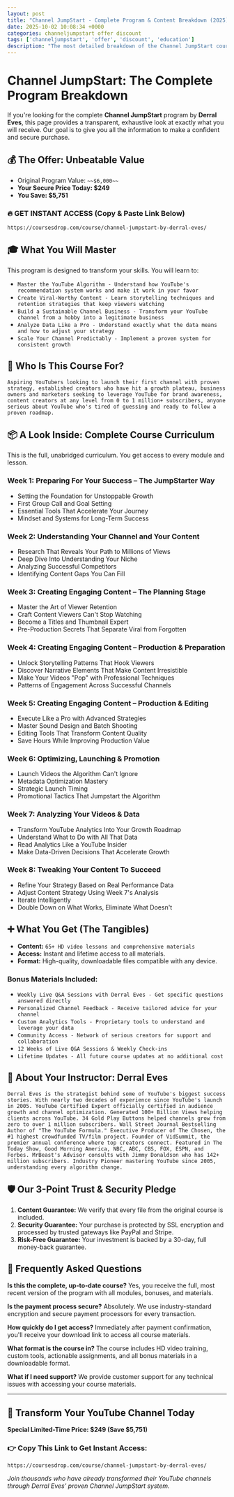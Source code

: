 ```yaml
---
layout: post
title: "Channel JumpStart - Complete Program & Content Breakdown (2025)"
date: 2025-10-02 10:08:34 +0000
categories: channeljumpstart offer discount
tags: ['channeljumpstart', 'offer', 'discount', 'education']
description: "The most detailed breakdown of the Channel JumpStart course online. See every module and lesson you'll get. ✅ Secure Payment ✅ 30-Day Guarantee."
---
```



# Channel JumpStart: The Complete Program Breakdown

If you're looking for the complete **Channel JumpStart** program by **Derral Eves**, this page provides a transparent, exhaustive look at exactly what you will receive. Our goal is to give you all the information to make a confident and secure purchase.

## 💰 The Offer: Unbeatable Value
- Original Program Value: `~~$6,000~~`
- **Your Secure Price Today: $249**
- **You Save: $5,751**

### 🔥 GET INSTANT ACCESS (Copy & Paste Link Below)
`https://coursesdrop.com/course/channel-jumpstart-by-derral-eves/`

## 🎓 What You Will Master
This program is designed to transform your skills. You will learn to:
- `Master the YouTube Algorithm - Understand how YouTube's recommendation system works and make it work in your favor`
- `Create Viral-Worthy Content - Learn storytelling techniques and retention strategies that keep viewers watching`
- `Build a Sustainable Channel Business - Transform your YouTube channel from a hobby into a legitimate business`
- `Analyze Data Like a Pro - Understand exactly what the data means and how to adjust your strategy`
- `Scale Your Channel Predictably - Implement a proven system for consistent growth`

## 🎯 Who Is This Course For?
`Aspiring YouTubers looking to launch their first channel with proven strategy, established creators who have hit a growth plateau, business owners and marketers seeking to leverage YouTube for brand awareness, content creators at any level from 0 to 1 million+ subscribers, anyone serious about YouTube who's tired of guessing and ready to follow a proven roadmap.`

## 📦 A Look Inside: Complete Course Curriculum
This is the full, unabridged curriculum. You get access to every module and lesson.

### Week 1: Preparing For Your Success – The JumpStarter Way
- Setting the Foundation for Unstoppable Growth
- First Group Call and Goal Setting
- Essential Tools That Accelerate Your Journey
- Mindset and Systems for Long-Term Success

### Week 2: Understanding Your Channel and Your Content
- Research That Reveals Your Path to Millions of Views
- Deep Dive Into Understanding Your Niche
- Analyzing Successful Competitors
- Identifying Content Gaps You Can Fill

### Week 3: Creating Engaging Content – The Planning Stage
- Master the Art of Viewer Retention
- Craft Content Viewers Can't Stop Watching
- Become a Titles and Thumbnail Expert
- Pre-Production Secrets That Separate Viral from Forgotten

### Week 4: Creating Engaging Content – Production & Preparation
- Unlock Storytelling Patterns That Hook Viewers
- Discover Narrative Elements That Make Content Irresistible
- Make Your Videos "Pop" with Professional Techniques
- Patterns of Engagement Across Successful Channels

### Week 5: Creating Engaging Content – Production & Editing
- Execute Like a Pro with Advanced Strategies
- Master Sound Design and Batch Shooting
- Editing Tools That Transform Content Quality
- Save Hours While Improving Production Value

### Week 6: Optimizing, Launching & Promotion
- Launch Videos the Algorithm Can't Ignore
- Metadata Optimization Mastery
- Strategic Launch Timing
- Promotional Tactics That Jumpstart the Algorithm

### Week 7: Analyzing Your Videos & Data
- Transform YouTube Analytics Into Your Growth Roadmap
- Understand What to Do with All That Data
- Read Analytics Like a YouTube Insider
- Make Data-Driven Decisions That Accelerate Growth

### Week 8: Tweaking Your Content To Succeed
- Refine Your Strategy Based on Real Performance Data
- Adjust Content Strategy Using Week 7's Analysis
- Iterate Intelligently
- Double Down on What Works, Eliminate What Doesn't

## ➕ What You Get (The Tangibles)
- **Content:** `65+ HD video lessons and comprehensive materials`
- **Access:** Instant and lifetime access to all materials.
- **Format:** High-quality, downloadable files compatible with any device.

### Bonus Materials Included:
- `Weekly Live Q&A Sessions with Derral Eves - Get specific questions answered directly`
- `Personalized Channel Feedback - Receive tailored advice for your channel`
- `Custom Analytics Tools - Proprietary tools to understand and leverage your data`
- `Community Access - Network of serious creators for support and collaboration`
- `12 Weeks of Live Q&A Sessions & Weekly Check-ins`
- `Lifetime Updates - All future course updates at no additional cost`

## 👤 About Your Instructor: Derral Eves
`Derral Eves is the strategist behind some of YouTube's biggest success stories. With nearly two decades of experience since YouTube's launch in 2005. YouTube Certified Expert officially certified in audience growth and channel optimization. Generated 100+ Billion Views helping clients across YouTube. 34 Gold Play Buttons helped channels grow from zero to over 1 million subscribers. Wall Street Journal Bestselling Author of "The YouTube Formula." Executive Producer of The Chosen, the #1 highest crowdfunded TV/film project. Founder of VidSummit, the premier annual conference where top creators connect. Featured in The Today Show, Good Morning America, NBC, ABC, CBS, FOX, ESPN, and Forbes. MrBeast's Advisor consults with Jimmy Donaldson who has 142+ million subscribers. Industry Pioneer mastering YouTube since 2005, understanding every algorithm change.`

## 🛡️ Our 3-Point Trust & Security Pledge
1.  **Content Guarantee:** We verify that every file from the original course is included.
2.  **Security Guarantee:** Your purchase is protected by SSL encryption and processed by trusted gateways like PayPal and Stripe.
3.  **Risk-Free Guarantee:** Your investment is backed by a 30-day, full money-back guarantee.

## 🙋 Frequently Asked Questions

**Is this the complete, up-to-date course?**
Yes, you receive the full, most recent version of the program with all modules, bonuses, and materials.

**Is the payment process secure?**
Absolutely. We use industry-standard encryption and secure payment processors for every transaction.

**How quickly do I get access?**
Immediately after payment confirmation, you'll receive your download link to access all course materials.

**What format is the course in?**
The course includes HD video training, custom tools, actionable assignments, and all bonus materials in a downloadable format.

**What if I need support?**
We provide customer support for any technical issues with accessing your course materials.

---

## 🚀 Transform Your YouTube Channel Today

**Special Limited-Time Price: $249 (Save $5,751)**

### 👉 Copy This Link to Get Instant Access:
`https://coursesdrop.com/course/channel-jumpstart-by-derral-eves/`

*Join thousands who have already transformed their YouTube channels through Derral Eves' proven Channel JumpStart system.*